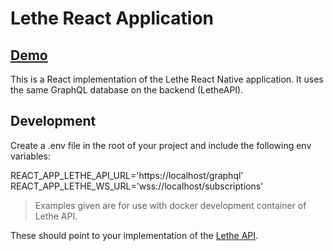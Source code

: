 # Lethe React Application

## [Demo](https://lethe.netlify.app/)

This is a React implementation of the Lethe React Native application. It uses
the same GraphQL database on the backend (LetheAPI).

## Development

Create a .env file in the root of your project and include the following env
variables:

REACT_APP_LETHE_API_URL='https://localhost/graphql'
REACT_APP_LETHE_WS_URL='wss://localhost/subscriptions'

> Examples given are for use with docker development container of Lethe API.

These should point to your implementation of the
[Lethe API](https://github.com/sbardian/letheapi).
